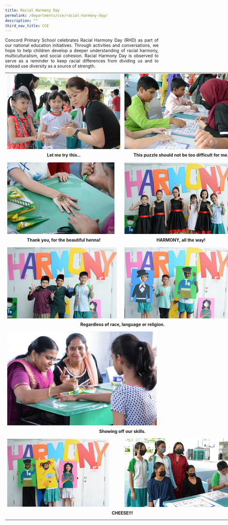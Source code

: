 ```yaml
---
title: Racial Harmony Day
permalink: /departments/cce/racial-harmony-day/
description: ""
third_nav_title: CCE
---
```

<p style="text-align:justify">Concord Primary School celebrates Racial Harmony Day (RHD) as part of our national education initiatives. Through activities and conversations, we hope to help children develop a deeper understanding of racial harmony, multiculturalism, and social cohesion. Racial Harmony Day is observed to serve as a reminder to keep racial differences from dividing us and to instead use diversity as a source of strength.</p>

<table style="width: 770px">
<colgroup>
<col style="width: 385px">
<col style="width: 385px">
</colgroup>
<tbody>
<tr>
 <td style="border-color:transparent"><img src="/images/racialharmony01.jpg"></td>
<td style="border-color:transparent"><img src="/images/racialharmony02.jpg" style="width:100%"></td>
</tr>
<tr>
<th style="text-align: center; border-color:transparent">Let me try this...</th>
<th style="text-align: center; border-color:transparent">This puzzle should not be too difficult for me.</th>
</tr>
<tr><td style="border-color:transparent"></td></tr>
<tr><td style="border-color:transparent"></td></tr>
<tr>
<td style="border-color:transparent"><img src="/images/racialharmony03.jpg" style="width:95%"></td>
<td style="border-color:transparent"><img src="/images/racialharmony04.jpg" style="width:95%"></td>
</tr>
<tr>
<th style="text-align: center; border-color:transparent">Thank you, for the beautiful henna!</th>
<th style="text-align: center; border-color:transparent">HARMONY, all the way!</th>
</tr>
<tr><td style="border-color:transparent"></td></tr>
<tr><td style="border-color:transparent"></td></tr>
<tr>
<td style="border-color:transparent"><img src="/images/racialharmony05.jpg" style="width:97%"></td>
<td style="border-color:transparent"><img src="/images/racialharmony06.jpg" style="width:95%"></td>
</tr>
<tr>
<th style="text-align: center; border-color:transparent" colspan="2">Regardless of race, language or religion.</th>
</tr>
<tr><td style="border-color:transparent"></td></tr>
<tr><td style="border-color:transparent"></td></tr>
<tr>
<td style="border-color:transparent" colspan="2"><img src="/images/racialharmony07.jpg" style="width:65%"></td>
</tr><tr>
<th style="text-align: center; border-color:transparent" colspan="2">Showing off our skills.</th>
</tr>
<tr><td style="border-color:transparent"></td></tr>
<tr><td style="border-color:transparent"></td></tr>
<tr>
<td style="border-color:transparent"><img src="/images/racialharmony08.jpg" style="width:90%"></td>
<td style="border-color:transparent"><img src="/images/racialharmony09.jpg"></td>
</tr>
<tr>
<th style="text-align: center; border-color:transparent" colspan="2">CHEESE!!!</th>
</tr>
<tr><td style="border-color:transparent"></td></tr>
<tr><td style="border-color:transparent"></td></tr>
</tbody>
</table>